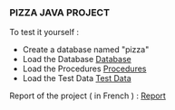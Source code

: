 
### PIZZA JAVA PROJECT


To test it yourself :

  - Create a database named "pizza"
  - Load the Database [Database](https://github.com/michel-ch/pizza/blob/main/DataBase/create_table.sql)
  - Load the Procedures [Procedures](https://github.com/michel-ch/pizza/blob/main/DataBase/procedure.sql)
  - Load the Test Data [Test Data](https://github.com/michel-ch/pizza/blob/main/DataBase/insert_data.sql)

Report of the project ( in French ) : [Report]()
